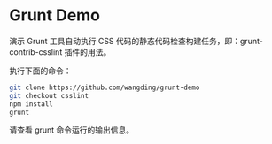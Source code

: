 # Grunt Demo
演示 Grunt 工具自动执行 CSS 代码的静态代码检查构建任务，即：grunt-contrib-csslint 插件的用法。

执行下面的命令：

```bash
git clone https://github.com/wangding/grunt-demo
git checkout csslint
npm install
grunt
```
请查看 grunt 命令运行的输出信息。
